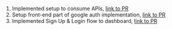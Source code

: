 1. Implemented setup to consume APIs, [link to PR](https://github.com/Johnoris/zuri-temporary-react-front-end/pull/4)
2. Setup front-end part of google auth implementation, [link to PR](https://github.com/Johnoris/zuri-temporary-react-front-end/pull/1)
3. Implemented Sign Up & Login flow to dashboard, [link to PR](https://github.com/Johnoris/zuri-temporary-react-front-end/pull/7)
